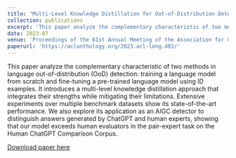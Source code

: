 ```yaml
---
title: "Multi-Level Knowledge Distillation for Out-of-Distribution Detection in Text"
collection: publications
excerpt: 'This paper analyze the complementary characteristic of two methods in language out-of-distribution (OoD) detection: training a language model from scratch and fine-tuning a pre-trained language model using ID examples. It introduces a multi-level knowledge distillation approach that integrates their strengths while mitigating their limitations. Extensive experiments over multiple benchmark datasets show its state-of-the-art performance. We also explore its application as an AIGC detector to distinguish answers generated by ChatGPT and human experts, showing that our model exceeds human evaluators in the pair-expert task on the Human ChatGPT Comparison Corpus.'
date: 2023-07
venue: 'Proceedings of the 61st Annual Meeting of the Association for Computational Linguistics'
paperurl: 'https://aclanthology.org/2023.acl-long.403/'
---
```


This paper analyze the complementary characteristic of two methods in language out-of-distribution (OoD) detection: training a language model from scratch and fine-tuning a pre-trained language model using ID examples. It introduces a multi-level knowledge distillation approach that integrates their strengths while mitigating their limitations. Extensive experiments over multiple benchmark datasets show its state-of-the-art performance. We also explore its application as an AIGC detector to distinguish answers generated by ChatGPT and human experts, showing that our model exceeds human evaluators in the pair-expert task on the Human ChatGPT Comparison Corpus.

[Download paper here](https://aclanthology.org/2023.acl-long.403/)
